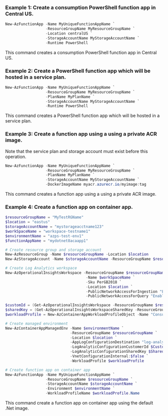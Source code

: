 ### Example 1: Create a consumption PowerShell function app in Central US.

```powershell
New-AzFunctionApp -Name MyUniqueFunctionAppName `
                  -ResourceGroupName MyResourceGroupName `
                  -Location centralUS `
                  -StorageAccountName MyStorageAccountName `
                  -Runtime PowerShell
```

This command creates a consumption PowerShell function app in Central US.

### Example 2: Create a PowerShell function app which will be hosted in a service plan.


```powershell
New-AzFunctionApp -Name MyUniqueFunctionAppName `
                  -ResourceGroupName MyResourceGroupName `
                  -PlanName MyPlanName `
                  -StorageAccountName MyStorageAccountName `
                  -Runtime PowerShell
```

This command creates a PowerShell function app which will be hosted in a service plan.

### Example 3: Create a function app using a using a private ACR image.

Note that the service plan and storage account must exist before this operation.

```powershell
New-AzFunctionApp -Name MyUniqueFunctionAppName `
                  -ResourceGroupName MyResourceGroupName `
                  -PlanName MyPlanName `
                  -StorageAccountName MyStorageAccountName `
                  -DockerImageName myacr.azurecr.io/myimage:tag
```

This command creates a function app using a using a private ACR image.

### Example 4: Create a function app on container app.
```powershell
$resourceGroupName = "MyTestRGName"
$location = "eastus"
$storageAccountName = "mystorageacctname123"
$workSpaceName = "workspace-testname1"
$environmentName = "azps-test-env1"
$functionAppName = "mydotnet8acaapp1"

# Create resource group and storage account
New-AzResourceGroup -Name $resourceGroupName -Location $location
New-AzStorageAccount -Name $storageAccountName -ResourceGroupName $resourceGroupName -Location $location -SkuName "Standard_GRS"

# Create Log Analytics workspace
New-AzOperationalInsightsWorkspace -ResourceGroupName $resourceGroupName `
                                    -Name $workSpaceName `
                                    -Sku PerGB2018 `
                                    -Location $location `
                                    -PublicNetworkAccessForIngestion "Enabled" `
                                    -PublicNetworkAccessForQuery "Enabled"

$customId = (Get-AzOperationalInsightsWorkspace -ResourceGroupName $resourceGroupName -Name $workSpaceName).CustomerId
$sharedKey = (Get-AzOperationalInsightsWorkspaceSharedKey -ResourceGroupName $resourceGroupName -Name $workSpaceName).PrimarySharedKey
$workloadProfile = New-AzContainerAppWorkloadProfileObject -Name "Consumption" -Type "Consumption"

# Create managed environment
New-AzContainerAppManagedEnv -Name $environmentName `
                             -ResourceGroupName $resourceGroupName `
                             -Location $location `
                             -AppLogConfigurationDestination "log-analytics" `
                             -LogAnalyticConfigurationCustomerId $CustomId `
                             -LogAnalyticConfigurationSharedKey $SharedKey `
                             -VnetConfigurationInternal:$false `
                             -WorkloadProfile $workloadProfile

# Create function app on container app
New-AzFunctionApp -Name MyUniqueFunctionAppName `
                  -ResourceGroupName $resourceGroupName `
                  -StorageAccountName $storageAccountName `
                  -Environment $environmentName `
                  -WorkloadProfileName $workloadProfile.Name
```

This command create a function app on container app using the default .Net image.